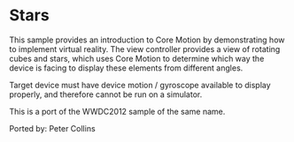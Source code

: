Stars
===========

This sample provides an introduction to Core Motion by demonstrating
how to implement virtual reality.  The view controller provides a view
of rotating cubes and stars, which uses Core Motion to determine which
way the device is facing to display these elements from different
angles.

Target device must have device motion / gyroscope available to display
properly, and therefore cannot be run on a simulator.

This is a port of the WWDC2012 sample of the same name.

Ported by: Peter Collins